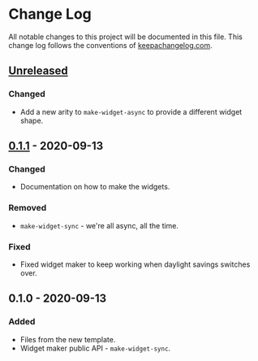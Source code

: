 # Change Log
All notable changes to this project will be documented in this file. This change log follows the conventions of [keepachangelog.com](http://keepachangelog.com/).

## [Unreleased]
### Changed
- Add a new arity to `make-widget-async` to provide a different widget shape.

## [0.1.1] - 2020-09-13
### Changed
- Documentation on how to make the widgets.

### Removed
- `make-widget-sync` - we're all async, all the time.

### Fixed
- Fixed widget maker to keep working when daylight savings switches over.

## 0.1.0 - 2020-09-13
### Added
- Files from the new template.
- Widget maker public API - `make-widget-sync`.

[Unreleased]: https://github.com/your-name/c-operacoes-listas/compare/0.1.1...HEAD
[0.1.1]: https://github.com/your-name/c-operacoes-listas/compare/0.1.0...0.1.1
